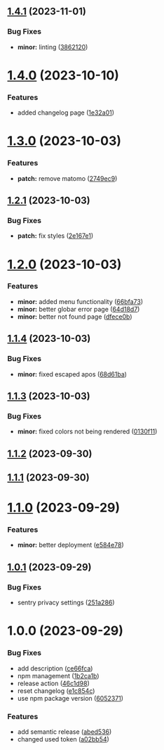 ## [1.4.1](https://github.com/monopolo11/monopolo11-website/compare/v1.4.0...v1.4.1) (2023-11-01)


### Bug Fixes

* **minor:** linting ([3862120](https://github.com/monopolo11/monopolo11-website/commit/38621207d3b6482fdad1b484964e34e54f6366b0))

# [1.4.0](https://github.com/monopolo11/monopolo11-website/compare/v1.3.0...v1.4.0) (2023-10-10)


### Features

* added changelog page ([1e32a01](https://github.com/monopolo11/monopolo11-website/commit/1e32a012b3e8809cf3198adc3a3ed17d3c3ff3e1))

# [1.3.0](https://github.com/monopolo11/monopolo11-website/compare/v1.2.1...v1.3.0) (2023-10-03)


### Features

* **patch:** remove matomo ([2749ec9](https://github.com/monopolo11/monopolo11-website/commit/2749ec92fc13dcf75093f4a50e8939e71c9b8ff0))

## [1.2.1](https://github.com/monopolo11/monopolo11-website/compare/v1.2.0...v1.2.1) (2023-10-03)


### Bug Fixes

* **patch:** fix styles ([2e167e1](https://github.com/monopolo11/monopolo11-website/commit/2e167e1d67698204e6d9ca6e5a2b69c391f30520))

# [1.2.0](https://github.com/monopolo11/monopolo11-website/compare/v1.1.4...v1.2.0) (2023-10-03)


### Features

* **minor:** added menu functionality ([66bfa73](https://github.com/monopolo11/monopolo11-website/commit/66bfa73fafbfdd4688ef1e3d4e7109b7c968c11c))
* **minor:** better globar error page ([64d18d7](https://github.com/monopolo11/monopolo11-website/commit/64d18d756aa4beb4046766f8d6e5f2ab361f2a02))
* **minor:** better not found page ([dfece0b](https://github.com/monopolo11/monopolo11-website/commit/dfece0b5d359759332534c60ceddcf20a24d331e))

## [1.1.4](https://github.com/monopolo11/monopolo11-website/compare/v1.1.3...v1.1.4) (2023-10-03)


### Bug Fixes

* **minor:** fixed escaped apos ([68d61ba](https://github.com/monopolo11/monopolo11-website/commit/68d61badf6046cb23bbf324a05e644b49d24a43e))

## [1.1.3](https://github.com/monopolo11/monopolo11-website/compare/v1.1.2...v1.1.3) (2023-10-03)


### Bug Fixes

* **minor:** fixed colors not being rendered ([0130f11](https://github.com/monopolo11/monopolo11-website/commit/0130f11caa0c5a838b8a6562cf6d20c4baa7324a))

## [1.1.2](https://github.com/monopolo11/monopolo11-website/compare/v1.1.1...v1.1.2) (2023-09-30)

## [1.1.1](https://github.com/monopolo11/monopolo11-website/compare/v1.1.0...v1.1.1) (2023-09-30)

# [1.1.0](https://github.com/monopolo11/monopolo11-website/compare/v1.0.1...v1.1.0) (2023-09-29)


### Features

* **minor:** better deployment ([e584e78](https://github.com/monopolo11/monopolo11-website/commit/e584e78f84785eb51372c91774856d218d0a2a5c))

## [1.0.1](https://github.com/monopolo11/monopolo11-website/compare/v1.0.0...v1.0.1) (2023-09-29)


### Bug Fixes

* sentry privacy settings ([251a286](https://github.com/monopolo11/monopolo11-website/commit/251a2869010c663c70217c30e2e0dbda8443b163))

# 1.0.0 (2023-09-29)


### Bug Fixes

* add description ([ce66fca](https://github.com/monopolo11/monopolo11-website/commit/ce66fca15de8d2b4539149689bc5cf0c8755ed23))
* npm management ([1b2ca1b](https://github.com/monopolo11/monopolo11-website/commit/1b2ca1b41e6aee092c1f676dbfaad7187b2e03c8))
* release action ([46c1d98](https://github.com/monopolo11/monopolo11-website/commit/46c1d985d0fbef854c25392b43297be185ccde0e))
* reset changelog ([e1c854c](https://github.com/monopolo11/monopolo11-website/commit/e1c854c7b3edf7e4c7ff6ded96d9dc9593a73cef))
* use npm package version ([6052371](https://github.com/monopolo11/monopolo11-website/commit/60523712e785a995c2e212734223ce81e9123c51))


### Features

* add semantic release ([abed536](https://github.com/monopolo11/monopolo11-website/commit/abed536b902e8198c533bf7a733a88db4b55ca1b))
* changed used token ([a02bb54](https://github.com/monopolo11/monopolo11-website/commit/a02bb54ad855c525ae74d3bbbed9220691069056))
